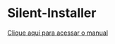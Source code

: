 # Silent-Installer

[Clique aqui para acessar o manual](http://cm-glpi/glpi_tic/front/knowbaseitem.form.php?id=70)
